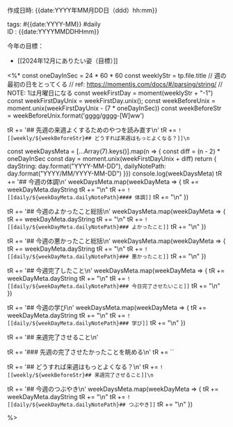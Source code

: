 作成日時: {{date:YYYY年MM月DD日（ddd）hh:mm}}  


tags: #{{date:YYYY-MM}} #daily  
ID : {{date:YYYYMMDDHHmm}}

今年の目標：  
- [[2024年12月にありたい姿（目標）]]

<%*
const oneDayInSec = 24 * 60 * 60
const weeklyStr = tp.file.title
// 週の最初の日をとってくる
// ref: https://momentjs.com/docs/#/parsing/string/
// NOTE: 1は月曜日になる
const weekFirstDay = moment(weeklyStr + "-1")
const weekFirstDayUnix = weekFirstDay.unix();
const weekBeforeUnix = moment.unix(weekFirstDayUnix - (7 * oneDayInSec))
const weekBeforeStr = weekBeforeUnix.format('gggg/gggg-[W]ww')

tR += '## 先週の来週よくするためのやつを読み直す\n'
tR += `![[weekly/${weekBeforeStr}## どうすれば来週はもっとよくなる？]]\n`

const weekDaysMeta = [...Array(7).keys()].map(n => {
	const diff = (n - 2) * oneDayInSec
	const day = moment.unix(weekFirstDayUnix + diff)
	return {
		dayString: day.format("YYYY-MM-DD"),
		dailyNotePath: day.format("YYYY/MM/YYYY-MM-DD")
	}})
console.log(weekDaysMeta)
tR += '## 今週の体調\n'
weekDaysMeta.map(weekDayMeta => {
	tR += weekDayMeta.dayString
	tR += "\n"
	tR += `![[daily/${weekDayMeta.dailyNotePath}#### 体調]]`
	tR += "\n"
})

tR += '## 今週のよかったこと総括\n'
weekDaysMeta.map(weekDayMeta => {
	tR += weekDayMeta.dayString
	tR += "\n"
	tR += `![[daily/${weekDayMeta.dailyNotePath}### よかったこと]]`
	tR += "\n"
})

tR += '## 今週の悪かったこと総括\n'
weekDaysMeta.map(weekDayMeta => {
	tR += weekDayMeta.dayString
	tR += "\n"
	tR += `![[daily/${weekDayMeta.dailyNotePath}### 悪かったこと]]`
	tR += "\n"
})

tR += '## 今週完了したこと\n'
weekDaysMeta.map(weekDayMeta => {
	tR += weekDayMeta.dayString
	tR += "\n"
	tR += `![[daily/${weekDayMeta.dailyNotePath}### 今日完了させたいこと]]`
	tR += "\n"
})

tR += '## 今週の学び\n'
weekDaysMeta.map(weekDayMeta => {
	tR += weekDayMeta.dayString
	tR += "\n"
	tR += `![[daily/${weekDayMeta.dailyNotePath}### 学び]]`
	tR += "\n"
})

tR += '## 来週完了させること\n'

tR += '### 先週の完了させたかったことを眺める\n'
tR += ``

tR += '## どうすれば来週はもっとよくなる？\n'
tR += `![[weekly/${weekBeforeStr}## 来週完了させること]]\n`

tR += '## 今週のつぶやき\n'
weekDaysMeta.map(weekDayMeta => {
	tR += weekDayMeta.dayString
	tR += "\n"
	tR += `![[daily/${weekDayMeta.dailyNotePath}## つぶやき]]`
	tR += "\n"
})




%>
